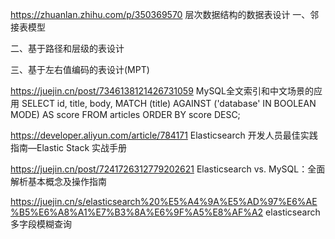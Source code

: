https://zhuanlan.zhihu.com/p/350369570  层次数据结构的数据表设计
一、邻接表模型


二、基于路径和层级的表设计

三、基于左右值编码的表设计(MPT)


https://juejin.cn/post/7346138121426731059  MySQL全文索引和中文场景的应用
SELECT id, title, body,
    MATCH (title) AGAINST ('database' IN BOOLEAN MODE) AS score
FROM articles ORDER BY score DESC;

https://developer.aliyun.com/article/784171  Elasticsearch 开发人员最佳实践指南—Elastic Stack 实战手册


https://juejin.cn/post/7241726312779202621  Elasticsearch vs. MySQL：全面解析基本概念及操作指南


https://juejin.cn/s/elasticsearch%20%E5%A4%9A%E5%AD%97%E6%AE%B5%E6%A8%A1%E7%B3%8A%E6%9F%A5%E8%AF%A2  elasticsearch 多字段模糊查询
